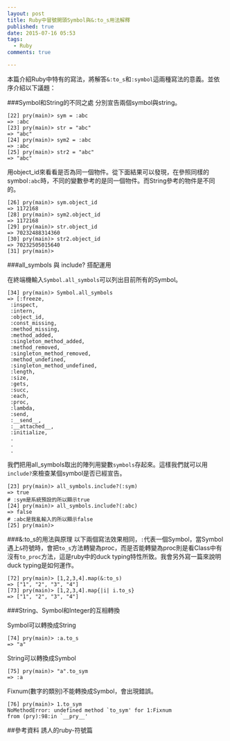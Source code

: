 ```yaml
---
layout: post
title: Ruby中冒號開頭Symbol與&:to_s用法解釋
published: true
date: 2015-07-16 05:53
tags:
  - Ruby
comments: true

---
```

本篇介紹Ruby中特有的寫法，將解答`&:to_s`和`:symbol`這兩種寫法的意義。並依序介紹以下議題：

###Symbol和String的不同之處
分別宣告兩個symbol與string。

```
[22] pry(main)> sym = :abc
=> :abc
[23] pry(main)> str = "abc"
=> "abc"
[24] pry(main)> sym2 = :abc
=> :abc
[25] pry(main)> str2 = "abc"
=> "abc"
```

用object_id來看看是否為同一個物件。從下面結果可以發現，在參照同樣的symbol`:abc`時，不同的變數參考的是同一個物件。而String參考的物件是不同的。

```
[26] pry(main)> sym.object_id
=> 1172168
[28] pry(main)> sym2.object_id
=> 1172168
[29] pry(main)> str.object_id
=> 70232488314360
[30] pry(main)> str2.object_id
=> 70232505015640
[31] pry(main)>
```

###all_symbols 與 include? 搭配運用

在終端機輸入`Symbol.all_symbols`可以列出目前所有的Symbol。

```
[34] pry(main)> Symbol.all_symbols
=> [:freeze,
 :inspect,
 :intern,
 :object_id,
 :const_missing,
 :method_missing,
 :method_added,
 :singleton_method_added,
 :method_removed,
 :singleton_method_removed,
 :method_undefined,
 :singleton_method_undefined,
 :length,
 :size,
 :gets,
 :succ,
 :each,
 :proc,
 :lambda,
 :send,
 :__send__,
 :__attached__,
 :initialize,
 .
 .
 .
```

我們把用all_symbols取出的陣列用變數`symbols`存起來。這樣我們就可以用`include?`來檢查某個symbol是否已經宣告。


```
[23] pry(main)> all_symbols.include?(:sym)
=> true
# :sym是系統預設的所以顯示true
[24] pry(main)> all_symbols.include?(:abc)
=> false
# :abc是我亂輸入的所以顯示false
[25] pry(main)>
```

###&:to_s的用法與原理
以下兩個寫法效果相同，`:`代表一個Symbol，當Symbol遇上`&`符號時，會把`to_s`方法轉變為proc，而是否能轉變為proc則是看Class中有沒有`to_proc`方法，這是ruby中的duck typing特性所致。我會另外寫一篇來說明duck typing是如何運作。

```
[72] pry(main)> [1,2,3,4].map(&:to_s)
=> ["1", "2", "3", "4"]
[73] pry(main)> [1,2,3,4].map{|i| i.to_s}
=> ["1", "2", "3", "4"]
```

###String、Symbol和Integer的互相轉換

Symbol可以轉換成String

```
[74] pry(main)> :a.to_s
=> "a"
```

String可以轉換成Symbol

```
[75] pry(main)> "a".to_sym
=> :a
```

Fixnum(數字的類別)不能轉換成Symbol，會出現錯誤。

```
[76] pry(main)> 1.to_sym
NoMethodError: undefined method `to_sym' for 1:Fixnum
from (pry):98:in `__pry__'
```

##參考資料
誘人的ruby-符號篇